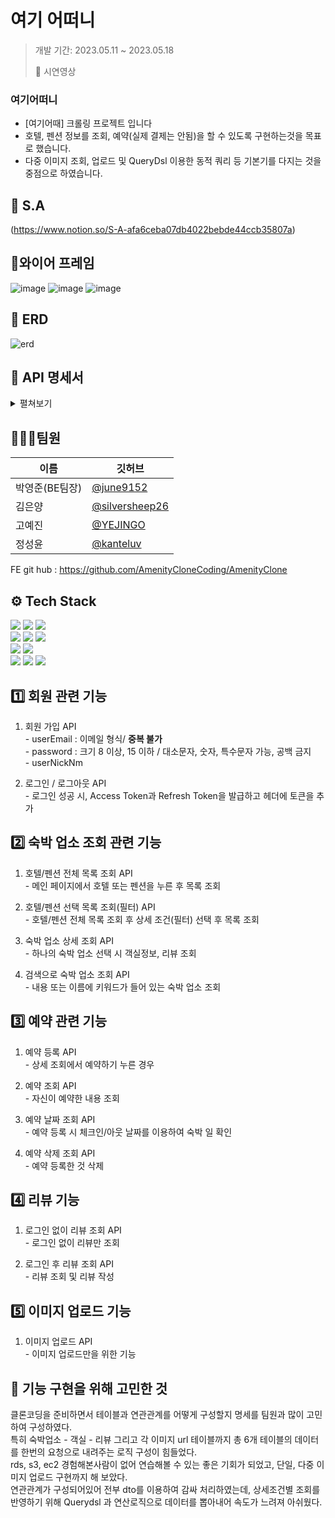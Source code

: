 # 여기 어떠니



>개발 기간: 2023.05.11 ~ 2023.05.18</p>🎥 시연영상 

### 여기어떠니
  - [여기어때] 크롤링 프로젝트 입니다
  - 호텔, 펜션 정보를 조회, 예약(실제 결제는 안됨)을 할 수 있도록 구현하는것을 목표로 했습니다.
  - 다중 이미지 조회, 업로드 및 QueryDsl 이용한 동적 쿼리 등 기본기를 다지는 것을 중점으로 하였습니다.

## 📃 S.A
(https://www.notion.so/S-A-afa6ceba07db4022bebde44ccb35807a)

## 📜와이어 프레임
<!-- 
<img src="![image](https://github.com/AmenityCloneCoding/AmenityClone/assets/122955367/d5c2eaec-d3ae-4482-8fb1-308dfcd61749).png" width="200" height="400"/>
<img src="![image](https://github.com/AmenityCloneCoding/AmenityClone/assets/122955367/f84a03b9-8f04-4bbf-bb12-71cb1098e61b).png" width="200" height="400"/>
<img src="![image](https://github.com/AmenityCloneCoding/AmenityClone/assets/122955367/f7ac4316-166c-4ce8-9851-6a5d347daa82).png" width="200" height="400"/>
<img src="![image](https://github.com/AmenityCloneCoding/AmenityClone/assets/122955367/e94cc01c-8e08-4073-aa88-852bfa32a27f).png" width="200" height="400"/> -->

![image](https://github.com/AmenityCloneCoding/AmenityClone/assets/122955367/98ed39c4-c173-4938-9a99-319bd35718fb)
![image](https://github.com/AmenityCloneCoding/AmenityClone/assets/122955367/7fb5f467-79cd-4a3c-ac30-61bfe173bea1)
![image](https://github.com/AmenityCloneCoding/AmenityClone/assets/122955367/9d02227a-e18b-4b7d-9fe6-7501fcf03c4d)



## 📰 ERD
![erd](https://github.com/AmenityCloneCoding/AmenityClone/assets/122955367/291756b4-a0a8-420f-91a7-dfa8a029c504)

 
## 📖 API 명세서
<details>
  <summary> 펼쳐보기 </summary>
<img width="964" alt="hh66 API 명세서" src="https://github.com/seunghee58/miniproject_hanhae66/assets/129656095/719cd245-0070-4e8d-9870-8fb55d2f5265">
</details>

## 👨‍👩‍👧팀원
<!-- |이름|역할|
|------|---|
|박영준(BE팀장)</br>[@june9152](https://github.com/june9152)|- 댓글 API</br>- 게시글, 댓글 좋아요 API</br>- 서버 배포</br>- 검색 기능</br>- DB 연동|
|김은양</br>[@silversheep26](https://github.com/silversheep26)|- RefreshToken, AccessToken</br>- 유저 API </br>- entity 연관관계|
|고예진</br>[@YEJINGO](https://github.com/YEJINGO)|-게시글 API</br>-  검색 기능|
|정성윤</br>[@kanteluv](https://github.com/kanteluv)|- 댓글 API </br>- 게시글, 댓글 좋아요 API </br>-  검색 기능| -->

|이름|깃허브|
|------|---|
|박영준(BE팀장)|[@june9152](https://github.com/june9152)|
|김은양|[@silversheep26](https://github.com/silversheep26)|
|고예진|[@YEJINGO](https://github.com/YEJINGO)|
|정성윤|[@kanteluv](https://github.com/kanteluv)|

FE git hub : https://github.com/AmenityCloneCoding/AmenityClone

## ⚙️ Tech Stack
<img src="https://img.shields.io/badge/java-007396?style=for-the-badge&logo=java&logoColor=white"> <img src="https://img.shields.io/badge/spring-6DB33F?style=for-the-badge&logo=spring&logoColor=white"> <img src="https://img.shields.io/badge/springboot-6DB33F?style=for-the-badge&logo=springboot&logoColor=white"> <br>
<img src="https://img.shields.io/badge/react-61DAFB?style=for-the-badge&logo=react&logoColor=black"> <img src="https://img.shields.io/badge/html5-E34F26?style=for-the-badge&logo=html5&logoColor=white"> <img src="https://img.shields.io/badge/css-1572B6?style=for-the-badge&logo=css3&logoColor=white"> <br>
<img src="https://img.shields.io/badge/mysql-4479A1?style=for-the-badge&logo=mysql&logoColor=white"> <img src="https://img.shields.io/badge/amazonaws-232F3E?style=for-the-badge&logo=amazonaws&logoColor=white"> <br>
<img src="https://img.shields.io/badge/git-F05032?style=for-the-badge&logo=git&logoColor=white"> <img src="https://img.shields.io/badge/github-181717?style=for-the-badge&logo=github&logoColor=white"> <img src="https://img.shields.io/badge/gradle-02303A?style=for-the-badge&logo=gradle&logoColor=white">

## 1️⃣ 회원 관련 기능
  1. 회원 가입 API <br>
    - userEmail : 이메일 형식/ **중복 불가** <br>
    - password : 크기 8 이상, 15 이하 / 대소문자, 숫자, 특수문자 가능, 공백 금지 <br>
    - userNickNm  <br>

    
  2. 로그인 / 로그아웃 API<br>
    - 로그인 성공 시, Access Token과 Refresh Token을 발급하고 헤더에 토큰을 추가<br>
  
## 2️⃣ 숙박 업소 조회 관련 기능
  1. 호텔/펜션 전체 목록 조회 API <br>
    - 메인 페이지에서 호텔 또는 펜션을 누른 후 목록 조회 <br>
  
  2. 호텔/펜션 선택 목록 조회(필터) API <br>
    - 호텔/펜션 전체 목록 조회 후 상세 조건(필터) 선택 후 목록 조회  <br>
    
  3. 숙박 업소 상세 조회 API <br>
    - 하나의 숙박 업소 선택 시 객실정보, 리뷰 조회 <br>

  4. 검색으로 숙박 업소 조회 API <br>
    - 내용 또는 이름에 키워드가 들어 있는 숙박 업소 조회 <br>


## 3️⃣ 예약 관련 기능
  1. 예약 등록 API <br>
    - 상세 조회에서 예약하기 누른 경우  <br>
    
  2. 예약 조회 API <br>
    - 자신이 예약한 내용 조회 <br>
    
  3. 예약 날짜 조회 API <br>
    - 예약 등록 시 체크인/아웃 날짜를 이용하여 숙박 일 확인 <br>

  4. 예약 삭제 조회 API <br>
    - 예약 등록한 것 삭제 <br>
  
## 4️⃣ 리뷰 기능

  1. 로그인 없이 리뷰 조회 API <br>
    - 로그인 없이 리뷰만 조회 <br>
  
  2. 로그인 후 리뷰 조회 API <br>
    - 리뷰 조회 및 리뷰 작성 <br>

## 5️⃣ 이미지 업로드 기능

  1. 이미지 업로드 API <br>
    - 이미지 업로드만을 위한 기능 <br>


## 🚩 기능 구현을 위해 고민한 것

클론코딩을 준비하면서 테이블과 연관관계를 어떻게 구성할지 명세를 팀원과 많이 고민하여 구성하였다. <br>
특히 숙박업소 - 객실 - 리뷰 그리고 각 이미지 url 테이블까지 총 6개 테이블의 데이터를 한번의 요청으로 내려주는 로직 구성이 힘들었다. <br>
rds, s3, ec2 경험해본사람이 없어 연습해볼 수 있는 좋은 기회가 되었고, 단일, 다중 이미지 업로드 구현까지 해 보았다. <br>
연관관계가 구성되어있어 전부 dto를 이용하여 감싸 처리하였는데, 상세조건별 조회를 반영하기 위해 Querydsl 과 연산로직으로 데이터를 뽑아내어 속도가 느려져 아쉬웠다.<br>
